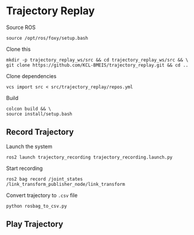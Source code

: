 # Trajectory Replay
Source ROS
```shell
source /opt/ros/foxy/setup.bash
```
Clone this
```shell
mkdir -p trajectory_replay_ws/src && cd trajectory_replay_ws/src && \ 
git clone https://github.com/KCL-BMEIS/trajectory_replay.git && cd ..
```
Clone dependencies
```shell
vcs import src < src/trajectory_replay/repos.yml
```
Build
```shell
colcon build && \
source install/setup.bash
```

## Record Trajectory
Launch the system
```shell
ros2 launch trajectory_recording trajectory_recording.launch.py
```
Start recording
```shell
ros2 bag record /joint_states /link_transform_publisher_node/link_transform
```
Convert trajectory to `.csv` file
```shell
python rosbag_to_csv.py
```

## Play Trajectory
